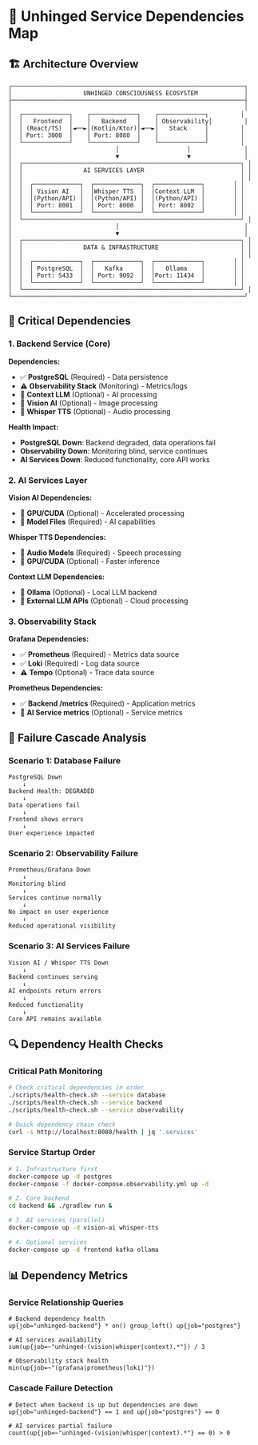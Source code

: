 # 🔗 Unhinged Service Dependencies Map

## 🏗️ Architecture Overview

```
┌─────────────────────────────────────────────────────────────────┐
│                    UNHINGED CONSCIOUSNESS ECOSYSTEM             │
├─────────────────────────────────────────────────────────────────┤
│                                                                 │
│  ┌─────────────┐    ┌─────────────┐    ┌─────────────┐         │
│  │   Frontend  │    │   Backend   │    │ Observability│         │
│  │ (React/TS)  │◄──►│(Kotlin/Ktor)│◄──►│   Stack     │         │
│  │ Port: 3000  │    │ Port: 8080  │    │             │         │
│  └─────────────┘    └─────────────┘    └─────────────┘         │
│                             │                   │               │
│                             ▼                   ▼               │
│  ┌─────────────────────────────────────────────────────────────┐ │
│  │                 AI SERVICES LAYER                           │ │
│  │                                                             │ │
│  │  ┌─────────────┐  ┌─────────────┐  ┌─────────────┐        │ │
│  │  │ Vision AI   │  │Whisper TTS  │  │Context LLM  │        │ │
│  │  │(Python/API) │  │(Python/API) │  │(Python/API) │        │ │
│  │  │ Port: 8001  │  │ Port: 8000  │  │ Port: 8002  │        │ │
│  │  └─────────────┘  └─────────────┘  └─────────────┘        │ │
│  └─────────────────────────────────────────────────────────────┘ │
│                             │                                   │
│                             ▼                                   │
│  ┌─────────────────────────────────────────────────────────────┐ │
│  │                 DATA & INFRASTRUCTURE                       │ │
│  │                                                             │ │
│  │  ┌─────────────┐  ┌─────────────┐  ┌─────────────┐        │ │
│  │  │ PostgreSQL  │  │   Kafka     │  │   Ollama    │        │ │
│  │  │ Port: 5433  │  │ Port: 9092  │  │Port: 11434  │        │ │
│  │  └─────────────┘  └─────────────┘  └─────────────┘        │ │
│  └─────────────────────────────────────────────────────────────┘ │
└─────────────────────────────────────────────────────────────────┘
```

## 🎯 Critical Dependencies

### **1. Backend Service (Core)**
**Dependencies:**
- ✅ **PostgreSQL** (Required) - Data persistence
- ⚠️ **Observability Stack** (Monitoring) - Metrics/logs
- 🔧 **Context LLM** (Optional) - AI processing
- 🔧 **Vision AI** (Optional) - Image processing
- 🔧 **Whisper TTS** (Optional) - Audio processing

**Health Impact:**
- **PostgreSQL Down**: Backend degraded, data operations fail
- **Observability Down**: Monitoring blind, service continues
- **AI Services Down**: Reduced functionality, core API works

### **2. AI Services Layer**
**Vision AI Dependencies:**
- 🔧 **GPU/CUDA** (Optional) - Accelerated processing
- 🔧 **Model Files** (Required) - AI capabilities

**Whisper TTS Dependencies:**
- 🔧 **Audio Models** (Required) - Speech processing
- 🔧 **GPU/CUDA** (Optional) - Faster inference

**Context LLM Dependencies:**
- 🔧 **Ollama** (Optional) - Local LLM backend
- 🔧 **External LLM APIs** (Optional) - Cloud processing

### **3. Observability Stack**
**Grafana Dependencies:**
- ✅ **Prometheus** (Required) - Metrics data source
- ✅ **Loki** (Required) - Log data source
- ⚠️ **Tempo** (Optional) - Trace data source

**Prometheus Dependencies:**
- ✅ **Backend /metrics** (Required) - Application metrics
- 🔧 **AI Service metrics** (Optional) - Service metrics

## 🚨 Failure Cascade Analysis

### **Scenario 1: Database Failure**
```
PostgreSQL Down
    ↓
Backend Health: DEGRADED
    ↓
Data operations fail
    ↓
Frontend shows errors
    ↓
User experience impacted
```

### **Scenario 2: Observability Failure**
```
Prometheus/Grafana Down
    ↓
Monitoring blind
    ↓
Services continue normally
    ↓
No impact on user experience
    ↓
Reduced operational visibility
```

### **Scenario 3: AI Services Failure**
```
Vision AI / Whisper TTS Down
    ↓
Backend continues serving
    ↓
AI endpoints return errors
    ↓
Reduced functionality
    ↓
Core API remains available
```

## 🔍 Dependency Health Checks

### **Critical Path Monitoring**
```bash
# Check critical dependencies in order
./scripts/health-check.sh --service database
./scripts/health-check.sh --service backend
./scripts/health-check.sh --service observability

# Quick dependency chain check
curl -s http://localhost:8080/health | jq '.services'
```

### **Service Startup Order**
```bash
# 1. Infrastructure first
docker-compose up -d postgres
docker-compose -f docker-compose.observability.yml up -d

# 2. Core backend
cd backend && ./gradlew run &

# 3. AI services (parallel)
docker-compose up -d vision-ai whisper-tts

# 4. Optional services
docker-compose up -d frontend kafka ollama
```

## 📊 Dependency Metrics

### **Service Relationship Queries**
```promql
# Backend dependency health
up{job="unhinged-backend"} * on() group_left() up{job="postgres"}

# AI services availability
sum(up{job=~"unhinged-(vision|whisper|context).*"}) / 3

# Observability stack health
min(up{job=~"(grafana|prometheus|loki)"})
```

### **Cascade Failure Detection**
```promql
# Detect when backend is up but dependencies are down
up{job="unhinged-backend"} == 1 and up{job="postgres"} == 0

# AI services partial failure
count(up{job=~"unhinged-(vision|whisper|context).*"} == 0) > 0
```

